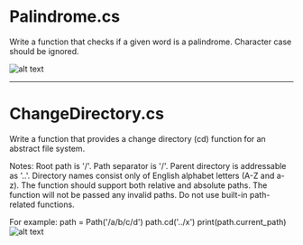 # Palindrome.cs
Write a function that checks if a given word is a palindrome. Character case should be ignored.

![alt text](https://user-images.githubusercontent.com/45992595/115144493-9f07d400-a06a-11eb-9fba-90a378efcc92.png)
<hr>

# ChangeDirectory.cs
Write a function that provides a change directory (cd) function for an abstract file system.
 
Notes:
Root path is '/'.
Path separator is '/'.
Parent directory is addressable as '..'.
Directory names consist only of English alphabet letters (A-Z and a-z).
The function should support both relative and absolute paths.
The function will not be passed any invalid paths.
Do not use built-in path-related functions.
 
For example:
path = Path('/a/b/c/d')
path.cd('../x')
print(path.current_path)
![alt text](https://user-images.githubusercontent.com/45992595/115145029-53a2f500-a06d-11eb-9067-82223f3a2f90.png)

